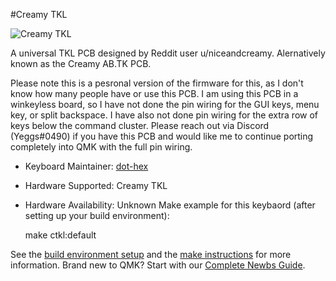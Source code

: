 #Creamy TKL

![Creamy TKL](https://i.imgur.com/Sw8G5IV.jpg)

A universal TKL PCB designed by Reddit user u/niceandcreamy. Alernatively known as the Creamy AB.TK PCB. 

Please note this is a pesronal version of the firmware for this, as I don't know how many people have or use this PCB. I am using this PCB in a winkeyless board, so I have not done the pin wiring for the GUI keys, menu key, or split backspace. I have also not done pin wiring for the extra row of keys below the command cluster. Please reach out via Discord (Yeggs#0490) if you have this PCB and would like me to continue porting completely into QMK with the full pin wiring. 

* Keyboard Maintainer: [dot-hex](https://github.com/dot-hex)
* Hardware Supported: Creamy TKL 
* Hardware Availability: Unknown
Make example for this keybaord (after setting up your build environment):

    make ctkl:default


See the [build environment setup](https://docs.qmk.fm/#/getting_started_build_tools) and the [make instructions](https://docs.qmk.fm/#/getting_started_make_guide) for more information. Brand new to QMK? Start with our [Complete Newbs Guide](https://docs.qmk.fm/#/newbs).
